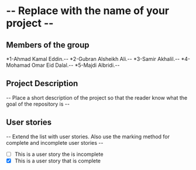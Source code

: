 # -- Replace with the name of your project --

## Members of the group

*1-Ahmad Kamal  Eddin.--
*2-Gubran Alsheikh Ali.--
*3-Samir Akhalil.--
*4-Mohamad Omar Eid Dalal.--
*5-Majdi Albridi.--

## Project Description
-- Place a short description of the project so that the reader know what the goal of the repository is --

## User stories
-- Extend the list with user stories. Also use the marking method for complete and incomplete user stories --

- [ ] This is a user story the is incomplete 
- [X] This is a user story that is complete
